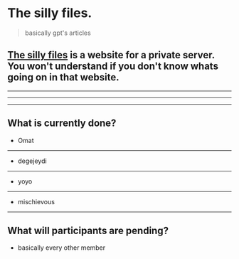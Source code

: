 # The silly files.
> basically gpt's articles


## [**The silly files**](omatsucks.github.io/theSillyFiles) is a website for a private server. You won't understand if you don't know whats going on in that website.
-------
-------
-------
## What is currently done?
- Omat
-------
- degejeydi
-------
- yoyo
-------
- mischievous
-------


## What will participants are pending? 
- basically every other member
